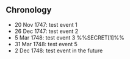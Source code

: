 

## Chronology
- 20 Nov 1747: test event 1
- 26 Dec 1747: test event 2
- 5 Mar 1748: test event 3
%%SECRET[1]%%
- 31 Mar 1748: test event 5
- 2 Dec 1748: test event in the future
